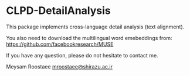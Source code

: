 # CLPD-DetailAnalysis

This package implements cross-language detail analysis (text alignment). 

You also need to download the multilingual word emebeddings from: https://github.com/facebookresearch/MUSE

If you have any question, please do not hesitate to contact me. 

Meysam Roostaee
mroostaee@shirazu.ac.ir
